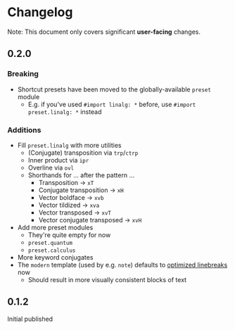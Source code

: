 # Changelog

Note:
This document
only covers significant **user-facing** changes.

## 0.2.0

### Breaking

- Shortcut presets have been moved
  to the globally-available `preset` module
  - E.g. if you've used `#import linalg: *` before,
    use `#import preset.linalg: *` instead

### Additions

- Fill `preset.linalg` with more utilities
  - (Conjugate) transposition via `trp`/`ctrp`
  - Inner product via `ipr`
  - Overline via `ovl`
  - Shorthands for ... after the pattern ...
    - Transposition → `xT`
    - Conjugate transposition → `xH`
    - Vector boldface → `xvb`
    - Vector tildized → `xva`
    - Vector transposed → `xvT`
    - Vector conjugate transposed → `xvH`
- Add more preset modules
  - They're quite empty for now
  - `preset.quantum`
  - `preset.calculus`
- More keyword conjugates
- The `modern` template (used by e.g. `note`)
  defaults to [optimized linebreaks](https://typst.app/docs/reference/model/par/#parameters-linebreaks)
  now
  - Should result in more visually consistent blocks of text

## 0.1.2

Initial published
